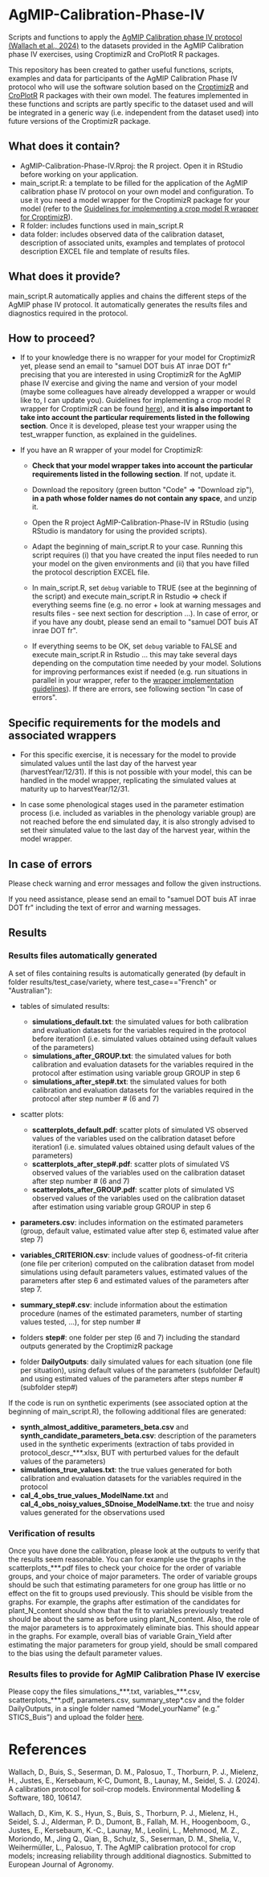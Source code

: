 # AgMIP-Calibration-Phase-IV
Scripts and functions to apply the [AgMIP Calibration phase IV protocol (Wallach et al., 2024)](https://www.biorxiv.org/content/10.1101/2023.10.26.564162v2.full.pdf) to the datasets provided in the AgMIP Calibration phase IV exercises, using CroptimizR and CroPlotR R packages. 

This repository has been created to gather useful functions, scripts, examples and data for participants of the AgMIP Calibration Phase IV protocol who will use the software solution based on the [CroptimizR](https://github.com/SticsRPacks/CroptimizR) and [CroPlotR](https://github.com/SticsRPacks/CroPlotR) R packages with their own model. The features implemented in these functions and scripts are partly specific to the dataset used and will be integrated in a generic way (i.e. independent from the dataset used) into future versions of the CroptimizR package.

## What does it contain?

* AgMIP-Calibration-Phase-IV.Rproj: the R project. Open it in RStudio before working on your application.
* main_script.R: a template to be filled for the application of the AgMIP calibration phase IV protocol on your own model and configuration. To use it you need a model wrapper for the CroptimizR package for your model (refer to the [Guidelines for implementing a crop model R wrapper for CroptimizR](https://sticsrpacks.github.io/CroptimizR/articles/Designing_a_model_wrapper.html)).
* R folder: includes functions used in main_script.R
* data folder: includes observed data of the calibration dataset, description of associated units, examples and templates of protocol description EXCEL file and template of results files.

## What does it provide?

main_script.R automatically applies and chains the different steps of the AgMIP phase IV protocol. It automatically generates the results files and diagnostics required in the protocol.

## How to proceed?

* If to your knowledge there is no wrapper for your model for CroptimizR yet, please send an email to "samuel DOT buis AT inrae DOT fr" precising that you are interested in using CroptimizR for the AgMIP phase IV exercise and giving the name and version of your model (maybe some colleagues have already developped a wrapper or would like to, I can update you). Guidelines for implementing a crop model R wrapper for CroptimizR can be found [here](https://sticsrpacks.github.io/CroptimizR/articles/Designing_a_model_wrapper.html)), and **it is also important to take into account the particular requirements listed in the following section**. Once it is developed, please test your wrapper using the test_wrapper function, as explained in the guidelines.

* If you have an R wrapper of your model for CroptimizR:

  * **Check that your model wrapper takes into account the particular requirements listed in the following section**. If not, update it.

  * Download the repository (green button "Code" => "Download zip"), **in a path whose folder names do not contain any space**, and unzip it.
  
  * Open the R project AgMIP-Calibration-Phase-IV in RStudio (using RStudio is mandatory for using the provided scripts).
  
  * Adapt the beginning of main_script.R to your case. Running this script requires (i) that you have created the input files needed to run your model on the given environments and (ii) that you have filled the protocol description EXCEL file.
  
  * In main_script.R, set `debug` variable to TRUE (see at the beginning of the script) and execute main_script.R in Rstudio => check if everything seems fine (e.g. no error + look at warning messages and results files - see next section for description ...). In case of error, or if you have any doubt, please send an email to "samuel DOT buis AT inrae DOT fr".
  
  * If everything seems to be OK, set  `debug` variable to FALSE and execute main_script.R in Rstudio ... this may take several days depending on the computation time needed by your model. Solutions for improving performances exist if needed (e.g. run situations in parallel in your wrapper, refer to the [wrapper implementation guidelines](https://sticsrpacks.github.io/CroptimizR/articles/Designing_a_model_wrapper.html)). If there are errors, see following section "In case of errors".

## Specific requirements for the models and associated wrappers

* For this specific exercise, it is necessary for the model to provide simulated values until the last day of the harvest year (harvestYear/12/31). If this is not possible with your model, this can be handled in the model wrapper, replicating the simulated values at maturity up to harvestYear/12/31.

* In case some phenological stages used in the parameter estimation process (i.e. included as variables in the phenology variable group) are not reached before the end simulated day, it is also strongly advised to set their simulated value to the last day of the harvest year, within the model wrapper.

## In case of errors

Please check warning and error messages and follow the given instructions.

If you need assistance, please send an email to "samuel DOT buis AT inrae DOT fr" including the text of error and warning messages.

## Results

### Results files automatically generated

A set of files containing results is automatically generated (by default in folder results/test_case/variety, where test_case=="French" or "Australian"):

* tables of simulated results:

  * **simulations_default.txt**: the simulated values for both calibration and evaluation datasets for the variables required in the protocol before iteration1 (i.e. simulated values obtained using default values of the parameters)
  * **simulations_after_GROUP.txt**: the simulated values for both calibration and evaluation datasets for the variables required in the protocol after estimation using variable group GROUP in step 6
  * **simulations_after_step\#.txt**: the simulated values for both calibration and evaluation datasets for the variables required in the protocol after step number \# (6 and 7)

* scatter plots:
 
  * **scatterplots_default.pdf**: scatter plots of simulated VS observed values of the variables used on the calibration dataset before iteration1 (i.e. simulated values obtained using default values of the parameters)
  * **scatterplots_after_step\#.pdf**: scatter plots of simulated VS observed values of the variables used on the calibration dataset after step number \# (6 and 7)
  * **scatterplots_after_GROUP.pdf**: scatter plots of simulated VS observed values of the variables used on the calibration dataset after estimation using variable group GROUP in step 6

* **parameters.csv**: includes information on the estimated parameters (group, default value, estimated value after step 6, estimated value after step 7)
* **variables_CRITERION.csv**: include values of goodness-of-fit criteria (one file per criterion) computed on the calibration dataset from model simulations using default parameters values, estimated values of the parameters after step 6 and estimated values of the parameters after step 7.
* **summary_step\#.csv**: include information about the estimation procedure (names of the estimated parameters, number of starting values tested, ...), for step number \# 
* folders **step\#**: one folder per step (6 and 7) including the standard outputs generated by the CroptimizR package
* folder **DailyOutputs**: daily simulated values for each situation (one file per situation), using default values of the parameters (subfolder Default) and using estimated values of the parameters after steps number \# (subfolder step\#)  

If the code is run on synthetic experiments (see associated option at the beginning of main_script.R), the following additional files are generated:

* **synth_almost_additive_parameters_beta.csv** and **synth_candidate_parameters_beta.csv**: description of the parameters used in the synthetic experiments (extraction of tabs provided in protocol_descr_\*\*\*.xlsx, BUT with perturbed values for the default values of the parameters)
* **simulations_true_values.txt**:	the true values generated for both calibration and evaluation datasets for the variables required in the protocol
* **cal_4_obs_true_values_ModelName.txt**  and **cal_4_obs_noisy_values_SDnoise_ModelName.txt**:	the true and noisy values generated for the observations used

### Verification of results 

Once you have done the calibration, please look at the outputs to verify that the results seem reasonable. You can for example use the graphs in the scatterplots_\*\*\*.pdf files to check your choice for the order of variable groups, and your choice of major parameters.  The order of variable groups should be such that estimating parameters for one group has little or no effect on the fit to groups used previously. This should be visible from the graphs. For example, the graphs after estimation of the candidates for plant_N_content should show that the fit to variables previously treated should be about the same as before using plant_N_content. Also, the role of the major parameters is to approximately eliminate bias. This should appear in the graphs. For example, overall bias of variable Grain_Yield after estimating the major parameters for group yield, should be small compared to the bias using the default parameter values. 

### Results files to provide for AgMIP Calibration Phase IV exercise

Please copy the files simulations_\*\*\*.txt, variables_\*\*\*.csv, scatterplots_\*\*\*.pdf, parameters.csv, summary_step\*.csv and the folder DailyOutputs, in a single folder named “Model_yourName” (e.g.” STICS_Buis”) and upload the folder [here](https://uni-bonn.sciebo.de/s/1j1T5LdjZxTpe4J).

# References

Wallach, D., Buis, S., Seserman, D. M., Palosuo, T., Thorburn, P. J., Mielenz, H.,  Justes, E., Kersebaum, K-C, Dumont, B., Launay, M., Seidel, S. J. (2024). A calibration protocol for soil-crop models. Environmental Modelling & Software, 180, 106147.

Wallach, D., Kim, K. S., Hyun, S., Buis, S., Thorburn, P. J., Mielenz, H., Seidel, S. J., Alderman, P. D., Dumont, B., Fallah, M. H., Hoogenboom, G., Justes, E., Kersebaum, K.-C., Launay, M., Leolini, L., Mehmood, M. Z., Moriondo, M., Jing Q., Qian, B., Schulz, S., Seserman, D. M., Shelia, V., Weihermüller, L., Palosuo, T. The AgMIP calibration protocol for crop models; increasing reliability through additional diagnostics. Submitted to European Journal of Agronomy.

